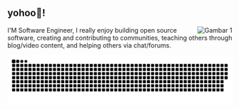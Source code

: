 <h2 align="left">yohoo👋!</h2>

<div style="float: right;">
    <img src="https://github.com/LelegoyengLelegoyeng/blob/main/Lelegoyeng.png" alt="Gambar 1" width="912">
</div>


<div>I'M Software Engineer, I really enjoy building open source software, creating and contributing to communities, teaching others through blog/video content, and helping others via chat/forums.</div>
<p align = "center">
	<img src = "https://github.com/Lelegoyeng/Lelegoyeng/blob/main/github-contribution-grid-snake.svg?" alt = "Snake Game"/>
</p>
